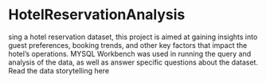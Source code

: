 # HotelReservationAnalysis
sing a hotel reservation dataset, this project is aimed at gaining insights into guest preferences, booking trends, and other key factors that impact the hotel’s operations. MYSQL Workbench was used in running the query and analysis of the data, as well as answer specific questions about the dataset.
Read the data storytelling here
